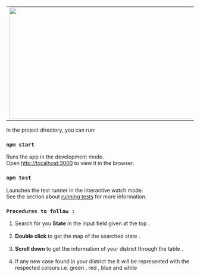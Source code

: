 
<table>
  <tr>
 <td><img src="images/19.gif" height="300px" width="550px"  /></td>
 <td>
   This is the glimpes of the project . <br/>
   It is developed using <b>react js</b> , <br/>which is a library of a <b>js</b> (javascript) .
   <b>EXTRA PACKAGES USED ARE :</b>
   <ul>
   <b><li>Radium</li></b>
   <b><li>ReactBootstrap</li></b>
   <b><li>Chartjs</li></b>
   <b><li>3 APIs'</li></b>
   <b><li>FontAwesome</li></b>  
   </ul>
 <td>
  </tr>
  </table>







In the project directory, you can run:

### `npm start`

Runs the app in the development mode.<br />
Open [http://localhost:3000](http://localhost:3000) to view it in the browser.

### `npm test`

Launches the test runner in the interactive watch mode.<br />
See the section about [running tests](https://facebook.github.io/create-react-app/docs/running-tests) for more information.


### `Procedures to follow :`
  <ol>
  <li>Search for you <b>State</b> in the input field given at the top .</li><br/>
  <li><b>Double click</b> to get the map of the searched state .</li><br/>
  <li><b>Scroll down</b> to get the information of your district through the table .</li><br/>
  <li>If any new case found in your district the it will be represented with the respected colours i.e. green , red , blue and white</li><br/>
  </ul>
